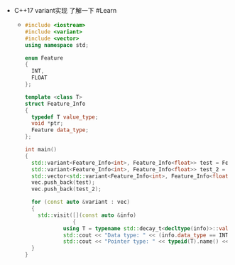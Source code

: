 - C++17 variant实现 了解一下 #Learn
	- ```cpp
	  #include <iostream>
	  #include <variant>
	  #include <vector>
	  using namespace std;
	  
	  enum Feature
	  {
	    INT,
	    FLOAT
	  };
	  
	  template <class T>
	  struct Feature_Info
	  {
	    typedef T value_type;
	    void *ptr;
	    Feature data_type;
	  };
	  
	  int main()
	  {
	    std::variant<Feature_Info<int>, Feature_Info<float>> test = Feature_Info<int>();
	    std::variant<Feature_Info<int>, Feature_Info<float>> test_2 = Feature_Info<float>();
	    std::vector<std::variant<Feature_Info<int>, Feature_Info<float>>> vec;
	    vec.push_back(test);
	    vec.push_back(test_2);
	  
	    for (const auto &variant : vec)
	    {
	      std::visit([](const auto &info)
	                 {
	              using T = typename std::decay_t<decltype(info)>::value_type;
	              std::cout << "Data type: " << (info.data_type == INT ? "INT" : "FLOAT") << std::endl;
	              std::cout << "Pointer type: " << typeid(T).name() << std::endl; }, variant);
	    }
	  }
	  
	  ```